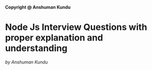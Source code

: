 **Copyright @ Anshuman Kundu**

# Node Js Interview Questions with proper explanation and understanding
*by Anshuman Kundu*